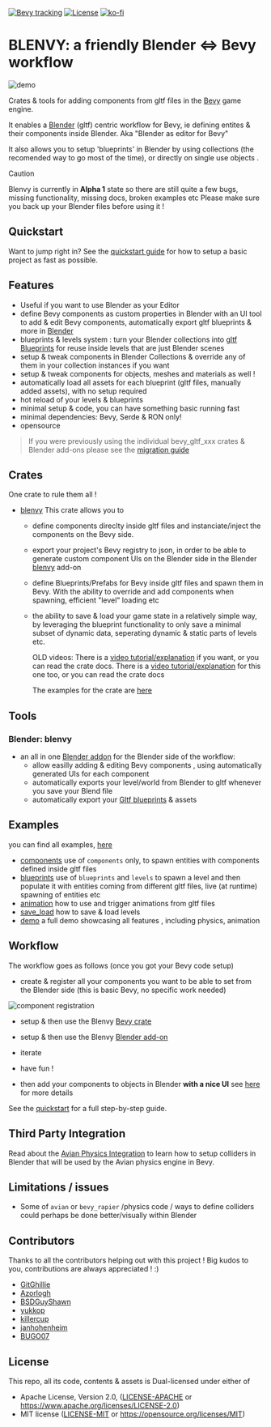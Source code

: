 [![Bevy tracking](https://img.shields.io/badge/Bevy%20tracking-released%20version-lightblue)](https://github.com/bevyengine/bevy/blob/main/docs/plugins_guidelines.md#main-branch-tracking)
[![License](https://img.shields.io/crates/l/blenvy)](https://github.com/kaosat-dev/Blenvy/blob/main/LICENSE.md)
[![ko-fi](https://ko-fi.com/img/githubbutton_sm.svg)](https://ko-fi.com/F1F5TO32O)

# BLENVY: a friendly Blender <=> Bevy workflow

![demo](./docs/blender_bevy.png)

Crates & tools for adding components from gltf files in the [Bevy](https://bevyengine.org/) game engine.

It enables a [Blender](https://www.blender.org/) (gltf) centric workflow for Bevy, ie defining entites & their components
inside Blender. Aka "Blender as editor for Bevy"

It also allows you to setup 'blueprints' in Blender by using collections (the recomended way to go most of the time), or directly on single use objects .


> [!CAUTION]
> Blenvy is currently in **Alpha 1** state so there are still quite a few bugs, missing functionality, missing docs, broken examples etc
> Please make sure you back up your Blender files before using it !


## Quickstart

Want to jump right in? See the [quickstart guide](./docs/quickstart/readme.md) for how to setup a basic project as fast as possible.

## Features

* Useful if you want to use Blender as your Editor
* define Bevy components as custom properties in Blender with an UI tool to add & edit Bevy components, automatically export gltf blueprints & more in [Blender](./tools/blenvy/README.md)
* blueprints & levels system : turn your Blender collections into [gltf Blueprints](./crates/blenvy/README.md) for reuse inside levels that are just Blender scenes
* setup & tweak components in Blender Collections & override any of them in your collection instances if you want
* setup & tweak components for objects, meshes and materials as well !
* automatically load all assets for each blueprint (gltf files, manually added assets), with no setup required
* hot reload of your levels & blueprints
* minimal setup & code, you can have something basic running fast
* minimal dependencies: Bevy, Serde & RON only!
* opensource

> If you were previously using the individual bevy_gltf_xxx crates & Blender add-ons please see the [migration guide](./Migration_guide.md)

## Crates

One crate to rule them all !

* [blenvy](./crates/blenvy/) This crate allows you to
  * define components direclty inside gltf files and instanciate/inject the components on the Bevy side.
  * export your project's Bevy registry to json, in order to be able to generate custom component UIs on the Blender side in the Blender [blenvy](./tools/blenvy/README.md) add-on
  * define Blueprints/Prefabs for Bevy inside gltf files and spawn them in Bevy. With the ability to override and add components when spawning, efficient "level" loading etc
  * the ability to save & load your game state in a relatively simple way, by leveraging the blueprint functionality to only save a minimal subset of dynamic data, seperating dynamic & static parts of levels etc.

    OLD videos:
    There is a [video tutorial/explanation](https://youtu.be/-lcScjQCA3c) if you want, or you can read the crate docs.
    There is a [video tutorial/explanation](https://youtu.be/CgyNtwgYwdM) for this one too, or you can read the crate docs

    The examples for the crate are [here](./examples/blenvy/)

## Tools

### Blender: blenvy

* an all in one [Blender addon](./tools/blenvy/README.md) for the Blender side of the workflow:
  * allow easilly adding & editing Bevy components , using automatically generated UIs for each component
  * automatically exports your level/world from Blender to gltf whenever you save your Blend file
  * automatically export your [Gltf blueprints](./crates/blenvy/README.md) & assets

## Examples

you can find all examples, [here](./examples/blenvy)

* [components](./examples/blenvy/components/) use of ```components``` only, to spawn entities with components defined inside gltf files
* [blueprints](./examples/blenvy/blueprints/) use of ```blueprints``` and ```levels``` to spawn a level and then populate it with entities coming from different gltf files, live (at runtime) spawning of entities etc
* [animation](./examples/blenvy/animation/) how to use and trigger animations from gltf files
* [save_load](./examples/blenvy/save_load/) how to save & load levels
* [demo](./examples/demo/) a full demo showcasing all features , including physics, animation

## Workflow

The workflow goes as follows (once you got your Bevy code setup)

* create & register all your components you want to be able to set from the Blender side (this is basic Bevy, no specific work needed)

![component registration](./docs/component_registration.png)

* setup & then use the Blenvy [Bevy crate](./crates/blenvy/README.md)
* setup & then use the Blenvy [Blender add-on](./tools/blenvy/README.md)
* iterate
* have fun !

* then add your components to objects in Blender **with a nice UI** see [here](./README-workflow-ui.md) for more details

See the [quickstart](./docs/quickstart/readme.md) for a full step-by-step guide.

## Third Party Integration

Read about the [Avian Physics Integration](docs/avian/readme.md) to learn how to setup colliders in Blender that will be used by the Avian physics engine in Bevy.

## Limitations / issues

* Some of `avian` or `bevy_rapier` /physics code / ways to define colliders could perhaps be done better/visually within Blender

## Contributors

Thanks to all the contributors helping out with this project ! Big kudos to you, contributions are always appreciated ! :)

* [GitGhillie](https://github.com/GitGhillie)
* [Azorlogh](https://github.com/Azorlogh)
* [BSDGuyShawn](https://github.com/BSDGuyShawn)
* [yukkop](https://github.com/yukkop)
* [killercup](https://github.com/killercup)
* [janhohenheim](https://github.com/janhohenheim)
* [BUGO07](https://github.com/BUGO07)

## License

This repo, all its code, contents & assets is Dual-licensed under either of

* Apache License, Version 2.0, ([LICENSE-APACHE](./LICENSE_APACHE.md) or <https://www.apache.org/licenses/LICENSE-2.0>)
* MIT license ([LICENSE-MIT](./LICENSE_MIT.md) or <https://opensource.org/licenses/MIT>)

